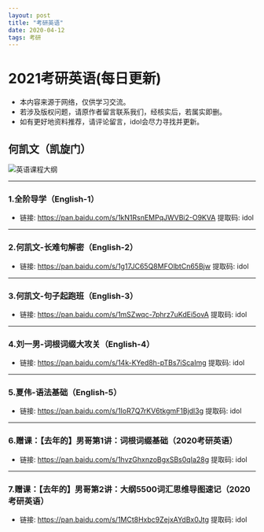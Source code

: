 ```yaml
---
layout: post
title: "考研英语"
date: 2020-04-12 
tags: 考研  
---
```

# 2021考研英语(每日更新)

* 本内容来源于网络，仅供学习交流。
* 若涉及版权问题，请原作者留言联系我们，经核实后，若属实即删。
* 如有更好地资料推荐，请评论留言，idol会尽力寻找并更新。

## 何凯文（凯旋门）
![英语课程大纲](https://i.imgur.com/txgnSuF.png)

----------

###  1.全阶导学（English-1）
- 链接: https://pan.baidu.com/s/1kN1RsnEMPqJWVBi2-O9KVA 提取码: idol

----------

### 2.何凯文-长难句解密（English-2）
- 链接: https://pan.baidu.com/s/1g17JC65Q8MFOlbtCn65Bjw 提取码: idol

----------

### 3.何凯文-句子起跑班（English-3）
- 链接: https://pan.baidu.com/s/1mSZwqc-7phrz7uKdEi5ovA 提取码: idol

----------

### 4.刘一男-词根词缀大攻关（English-4）
- 链接: https://pan.baidu.com/s/14k-KYed8h-pTBs7iScaImg 提取码: idol

----------

### 5.夏伟-语法基础（English-5）

- 链接: https://pan.baidu.com/s/1IoR7Q7rKV6tkgmF1Bjdl3g 提取码: idol

----------

### 6.赠课：【去年的】男哥第1讲：词根词缀基础（2020考研英语）

- 链接: https://pan.baidu.com/s/1hvzGhxnzoBgxSBs0qIa28g 提取码: idol

----------

### 7.赠课：【去年的】男哥第2讲：大纲5500词汇思维导图速记（2020考研英语）

- 链接: https://pan.baidu.com/s/1MCt8Hxbc9ZejxAYdBx0Jtg 提取码: idol





